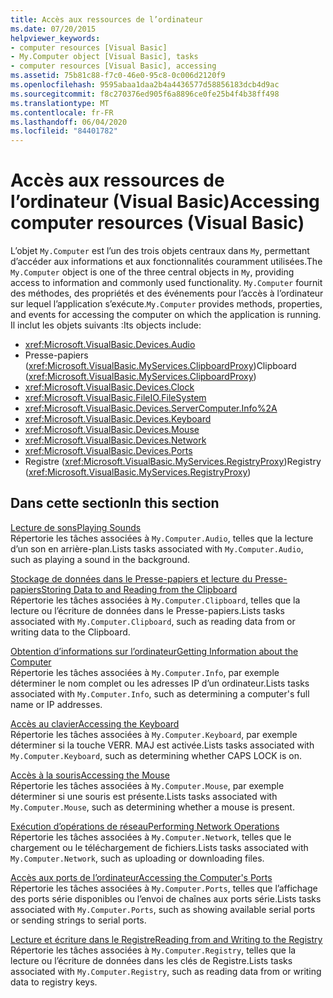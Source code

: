 ```yaml
---
title: Accès aux ressources de l’ordinateur
ms.date: 07/20/2015
helpviewer_keywords:
- computer resources [Visual Basic]
- My.Computer object [Visual Basic], tasks
- computer resources [Visual Basic], accessing
ms.assetid: 75b81c88-f7c0-46e0-95c8-0c006d2120f9
ms.openlocfilehash: 9595abaa1daa2b4a4436577d58856183dcb4d9ac
ms.sourcegitcommit: f8c270376ed905f6a8896ce0fe25b4f4b38ff498
ms.translationtype: MT
ms.contentlocale: fr-FR
ms.lasthandoff: 06/04/2020
ms.locfileid: "84401782"
---
```

# <a name="accessing-computer-resources-visual-basic"></a><span data-ttu-id="bc190-102">Accès aux ressources de l’ordinateur (Visual Basic)</span><span class="sxs-lookup"><span data-stu-id="bc190-102">Accessing computer resources (Visual Basic)</span></span>

<span data-ttu-id="bc190-103">L’objet `My.Computer` est l’un des trois objets centraux dans `My`, permettant d’accéder aux informations et aux fonctionnalités couramment utilisées.</span><span class="sxs-lookup"><span data-stu-id="bc190-103">The `My.Computer` object is one of the three central objects in `My`, providing access to information and commonly used functionality.</span></span> <span data-ttu-id="bc190-104">`My.Computer` fournit des méthodes, des propriétés et des événements pour l’accès à l’ordinateur sur lequel l’application s’exécute.</span><span class="sxs-lookup"><span data-stu-id="bc190-104">`My.Computer` provides methods, properties, and events for accessing the computer on which the application is running.</span></span> <span data-ttu-id="bc190-105">Il inclut les objets suivants :</span><span class="sxs-lookup"><span data-stu-id="bc190-105">Its objects include:</span></span>

- <xref:Microsoft.VisualBasic.Devices.Audio>
- <span data-ttu-id="bc190-106">Presse-papiers (<xref:Microsoft.VisualBasic.MyServices.ClipboardProxy>)</span><span class="sxs-lookup"><span data-stu-id="bc190-106">Clipboard (<xref:Microsoft.VisualBasic.MyServices.ClipboardProxy>)</span></span>
- <xref:Microsoft.VisualBasic.Devices.Clock>
- <xref:Microsoft.VisualBasic.FileIO.FileSystem>
- <xref:Microsoft.VisualBasic.Devices.ServerComputer.Info%2A>
- <xref:Microsoft.VisualBasic.Devices.Keyboard>
- <xref:Microsoft.VisualBasic.Devices.Mouse>
- <xref:Microsoft.VisualBasic.Devices.Network>
- <xref:Microsoft.VisualBasic.Devices.Ports>
- <span data-ttu-id="bc190-107">Registre (<xref:Microsoft.VisualBasic.MyServices.RegistryProxy>)</span><span class="sxs-lookup"><span data-stu-id="bc190-107">Registry (<xref:Microsoft.VisualBasic.MyServices.RegistryProxy>)</span></span>

## <a name="in-this-section"></a><span data-ttu-id="bc190-108">Dans cette section</span><span class="sxs-lookup"><span data-stu-id="bc190-108">In this section</span></span>

[<span data-ttu-id="bc190-109">Lecture de sons</span><span class="sxs-lookup"><span data-stu-id="bc190-109">Playing Sounds</span></span>](playing-sounds.md)  
<span data-ttu-id="bc190-110">Répertorie les tâches associées à `My.Computer.Audio`, telles que la lecture d’un son en arrière-plan.</span><span class="sxs-lookup"><span data-stu-id="bc190-110">Lists tasks associated with `My.Computer.Audio`, such as playing a sound in the background.</span></span>

[<span data-ttu-id="bc190-111">Stockage de données dans le Presse-papiers et lecture du Presse-papiers</span><span class="sxs-lookup"><span data-stu-id="bc190-111">Storing Data to and Reading from the Clipboard</span></span>](storing-data-to-and-reading-from-the-clipboard.md)  
<span data-ttu-id="bc190-112">Répertorie les tâches associées à `My.Computer.Clipboard`, telles que la lecture ou l’écriture de données dans le Presse-papiers.</span><span class="sxs-lookup"><span data-stu-id="bc190-112">Lists tasks associated with `My.Computer.Clipboard`, such as reading data from or writing data to the Clipboard.</span></span>

[<span data-ttu-id="bc190-113">Obtention d’informations sur l’ordinateur</span><span class="sxs-lookup"><span data-stu-id="bc190-113">Getting Information about the Computer</span></span>](getting-information-about-the-computer.md)  
<span data-ttu-id="bc190-114">Répertorie les tâches associées à `My.Computer.Info`, par exemple déterminer le nom complet ou les adresses IP d’un ordinateur.</span><span class="sxs-lookup"><span data-stu-id="bc190-114">Lists tasks associated with `My.Computer.Info`, such as determining a computer's full name or IP addresses.</span></span>

[<span data-ttu-id="bc190-115">Accès au clavier</span><span class="sxs-lookup"><span data-stu-id="bc190-115">Accessing the Keyboard</span></span>](accessing-the-keyboard.md)  
<span data-ttu-id="bc190-116">Répertorie les tâches associées à `My.Computer.Keyboard`, par exemple déterminer si la touche VERR. MAJ est activée.</span><span class="sxs-lookup"><span data-stu-id="bc190-116">Lists tasks associated with `My.Computer.Keyboard`, such as determining whether CAPS LOCK is on.</span></span>

[<span data-ttu-id="bc190-117">Accès à la souris</span><span class="sxs-lookup"><span data-stu-id="bc190-117">Accessing the Mouse</span></span>](accessing-the-mouse.md)  
<span data-ttu-id="bc190-118">Répertorie les tâches associées à `My.Computer.Mouse`, par exemple déterminer si une souris est présente.</span><span class="sxs-lookup"><span data-stu-id="bc190-118">Lists tasks associated with `My.Computer.Mouse`, such as determining whether a mouse is present.</span></span>

[<span data-ttu-id="bc190-119">Exécution d’opérations de réseau</span><span class="sxs-lookup"><span data-stu-id="bc190-119">Performing Network Operations</span></span>](performing-network-operations.md)  
<span data-ttu-id="bc190-120">Répertorie les tâches associées à `My.Computer.Network`, telles que le chargement ou le téléchargement de fichiers.</span><span class="sxs-lookup"><span data-stu-id="bc190-120">Lists tasks associated with `My.Computer.Network`, such as uploading or downloading files.</span></span>

[<span data-ttu-id="bc190-121">Accès aux ports de l’ordinateur</span><span class="sxs-lookup"><span data-stu-id="bc190-121">Accessing the Computer's Ports</span></span>](accessing-the-computer-s-ports.md)  
<span data-ttu-id="bc190-122">Répertorie les tâches associées à `My.Computer.Ports`, telles que l’affichage des ports série disponibles ou l’envoi de chaînes aux ports série.</span><span class="sxs-lookup"><span data-stu-id="bc190-122">Lists tasks associated with `My.Computer.Ports`, such as showing available serial ports or sending strings to serial ports.</span></span>

[<span data-ttu-id="bc190-123">Lecture et écriture dans le Registre</span><span class="sxs-lookup"><span data-stu-id="bc190-123">Reading from and Writing to the Registry</span></span>](reading-from-and-writing-to-the-registry.md)  
<span data-ttu-id="bc190-124">Répertorie les tâches associées à `My.Computer.Registry`, telles que la lecture ou l’écriture de données dans les clés de Registre.</span><span class="sxs-lookup"><span data-stu-id="bc190-124">Lists tasks associated with `My.Computer.Registry`, such as reading data from or writing data to registry keys.</span></span>
